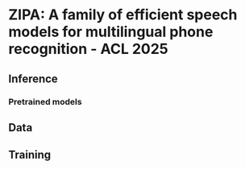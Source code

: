# ZIPA: A family of efficient speech models for multilingual phone recognition - ACL 2025

## Inference

### Pretrained models

## Data

## Training

